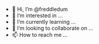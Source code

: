 - 👋 Hi, I’m @freddledum
- 👀 I’m interested in ...
- 🌱 I’m currently learning ...
- 💞️ I’m looking to collaborate on ...
- 📫 How to reach me ...

<!---
freddledum/freddledum is a ✨ special ✨ repository because its `README.md` (this file) appears on your GitHub profile.
You can click the Preview link to take a look at your changes.
--->
